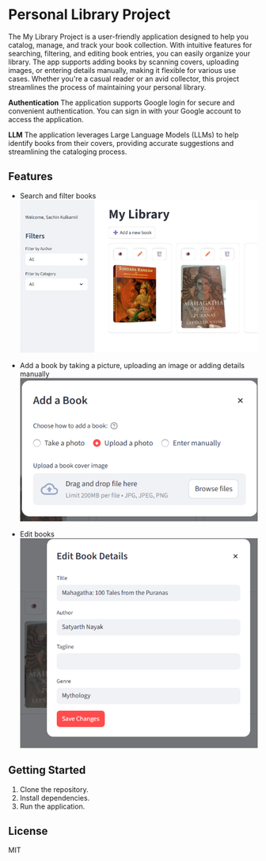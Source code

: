 # Personal Library Project

The My Library Project is a user-friendly application designed to help you catalog, manage, and track your book collection. With intuitive features for searching, filtering, and editing book entries, you can easily organize your library. The app supports adding books by scanning covers, uploading images, or entering details manually, making it flexible for various use cases. Whether you're a casual reader or an avid collector, this project streamlines the process of maintaining your personal library.

 **Authentication** The application supports Google login for secure and convenient authentication. You can sign in with your Google account to access the application.

**LLM** The application leverages Large Language Models (LLMs) to help identify books from their covers, providing accurate suggestions and streamlining the cataloging process.

## Features

- Search and filter books
![alt text](images/library.png)

- Add a book by taking a picture, uploading an image or adding details manually
![alt text](images/image_add.png)

- Edit books
![alt text](images/image_edit.png)



## Getting Started

1. Clone the repository.
2. Install dependencies.
3. Run the application.

## License

MIT